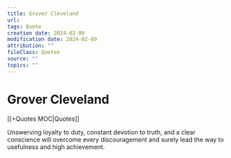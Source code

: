 ```yaml
---
title: Grover Cleveland
url: 
tags: Quote
creation date: 2024-02-09
modification date: 2024-02-09
attribution: ""
fileClass: Quotes
source: ""
topics: ""
---
```


# Grover Cleveland

[[+Quotes MOC|Quotes]]

Unswerving loyalty to duty, constant devotion to truth, and a clear conscience will overcome every discouragement and surely lead the way to usefulness and high achievement.
